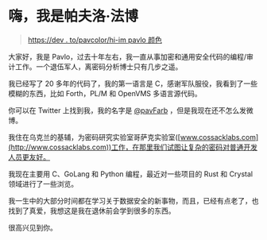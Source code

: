 # 嗨，我是帕夫洛·法博

> [https://dev . to/pavcolor/hi-im pavlo 颜色](https://dev.to/pavfarb/hi-im-pavlo-farb)

大家好，我是 Pavlo，过去十年左右，我一直从事加密和通用安全代码的编程/审计工作。一个退伍军人，离密码分析博士只有几步之遥。

我已经写了 20 多年的代码了，我的第一语言是 C，感谢军队服役，我看到了一些模糊的东西，比如 Forth，PL/M 和 OpenVMS 多语言源代码。

你可以在 Twitter 上找到我，我的名字是 [@pavFarb](https://twitter.com/pavFarb) ，但是我现在还不怎么发微博。

我住在乌克兰的基辅，为密码研究实验室哥萨克实验室([www.cossacklabs.com](http://www.cossacklabs.com))工作，在那里我们试图让复杂的密码对普通开发人员更友好。

我现在主要用 C、GoLang 和 Python 编程，最近对一些项目的 Rust 和 Crystal 领域进行了一些浏览。

我一生中的大部分时间都在学习关于数据安全的新事物，而且，已经有点老了，也找到了真爱，我想这是我在退休前会学到很多的东西。

很高兴见到你。